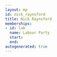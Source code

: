 ```yaml
---
layout: mp
id: nick_raynsford
title: Nick Raynsford
memberships:
- id: lab
  name: Labour Party
  start: 
  end: 
autogenerated: true
---
```

